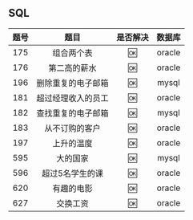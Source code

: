 SQL
---

|题号|题目|是否解决|数据库|
|:---:|:---:|:---:|:---:|
|175|组合两个表|:ok:|oracle|
|176|第二高的薪水|:ok:|oracle|
|196|删除重复的电子邮箱|:ok:|mysql|
|181|超过经理收入的员工|:ok:|oracle|
|182|查找重复的电子邮箱|:ok:|mysql|
|183|从不订购的客户|:ok:|oracle|
|197|上升的温度|:ok:|oracle|
|595|大的国家|:ok:|mysql|
|596|超过5名学生的课|:ok:|oracle|
|620|有趣的电影|:ok:|oracle|
|627|交换工资|:ok:|oracle|
